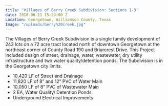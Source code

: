 ```yaml
---
title: 'Villages of Berry Creek Subdivision: Sections 1-3'
date: 2018-06-11 15:29:00 Z
Location: Georgetown, Williamson County, Texas
Image: "/uploads/berry%20creek.jpg"
---
```


The Villages of Berry Creek Subdivision is a single family development of 243 lots on a 72 acre tract located north of downtown Georgetown at the northeast corner of County Road 190 and Briarcrest Drive.  This Project included design of street, drainage, water, wastewater, dry utility infrastructure and two water quality/detention ponds.  The Subdivision is in the Georgetown city limits. 
* 10,420 LF of Street and Drainage
* 11,820 LF of 8” and 12” PVC of Water Main
* 10,050 LF of 8” PVC of Wastewater Main
* 2 EA, Water Quality/ Detention Ponds
* Underground Electrical Improvements